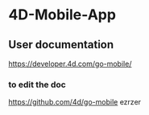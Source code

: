 # 4D-Mobile-App

## User documentation

https://developer.4d.com/go-mobile/

### to edit the doc

https://github.com/4d/go-mobile
ezrzer
